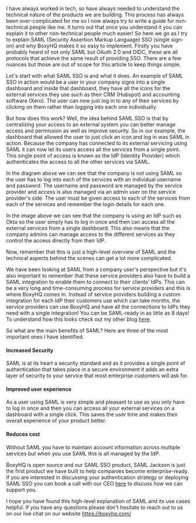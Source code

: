 I have always worked in tech, so have always needed to understand the technical nature of the products we are building. This process has always been over-complicated for me so I now always try to write a guide for non-technical people like me. It turns out that once you understand it you can explain it to other non-technical people much easier! So here we go as I try to explain SAML (Security Assertion Markup Language) SSO (single sign-on) and why BoxyHQ makes it so easy to implement. Firstly you have probably heard of not only SAML but OAuth 2.0 and OIDC, these are all protocols that achieve the same result of providing SSO. There are a few nuances but those are out of scope for this article to keep things simple.

Let's start with what SAML SSO is and what it does. An example of SAML SSO in action would be a user in your company signs into a single dashboard and inside that dashboard, they have all the icons for the external services they use such as their CRM (Hubspot) and accounting software (Xero). The user can now just log in to any of their services by clicking on them rather than logging into each one individually.

But how does this work? Well, the idea behind SAML SSO is that by centralizing your access to an external system you can better manage access and permission as well as improve security. So in our example, the dashboard that allowed the user to just click an icon and log in was SAML in action. Because the company has connected to its external servicing using SAML it can now let its users access all the services from a single point. This single point of access is known as the IdP (Identity Provider) which authenticates the access to all the other services via SAML.

In the diagram above we can see that the company is not using SAML so the user has to log into each of the services with an individual username and password. The username and password are managed by the service provider and access is also managed via an admin user on the service provider's side. The user must be given access to each of the services from each of the services and remember the login details for each one.

In the image above we can see that the company is using an IdP such as Okta so the user simply has to log in once and then can access all the external services from a single dashboard. This also means that the company admins can manage access to the different services as they control the access directly from their IdP.

Now, remember that this is just a high-level overview of SAML and the technical aspects behind the scenes can get a lot more complicated.

We have been looking at SAML from a company user's perspective but it's also important to remember that these service providers also have to build a SAML integration to enable them to connect to their clients’ IdPs. This can be a very long and time-consuming process for service providers and this is where BoxyHQ comes in. Instead of service providers building a custom integration for each IdP their customers use which can take months, the service providers can use BoxyHQ and have all the connections to IdPs they need with a single integration! You can be SAML-ready in as little as 8 days! To understand how this looks check out my other blog [here](./2022-06-30-understanding-saml-sso-the-basics-from-the-solution-providers-side.md).

So what are the main benefits of SAML? Here are three of the most important ones I have identified.

#### Increased Security

SAML is at its heart a security standard and as it provides a single point of authentication that takes place in a secure environment it adds an extra layer of security to your service that most enterprise customers will ask for.

#### Improved user experience

As a user using SAML is very simple and pleasant to use as you only have to log in once and then you can access all your external services on a dashboard with a single click. This saves the user time and makes their overall experience of your product better.

#### Reduces cost

Without SAML you have to maintain account information across multiple services but when you use SAML this is all managed by the IdP.

BoxyHQ is open source and our SAML SSO product, SAML Jackson is just the first product we have built to help companies become enterprise-ready. If you are interested in discussing your authentication strategy or deploying SAML SSO you can book a call with our CEO [here](https://meetings.hubspot.com/deepakprab/demo) to discuss how we can support you.

I hope you have found this high-level explanation of SAML and its use cases helpful. If you have any questions please don't hesitate to reach out to us on our live chat on our website <https://boxyhq.com/>